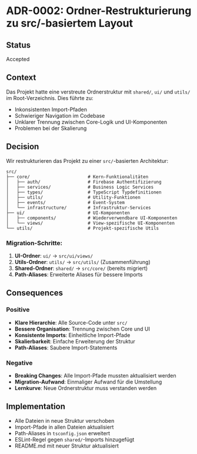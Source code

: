 # ADR-0002: Ordner-Restrukturierung zu src/-basiertem Layout

## Status
Accepted

## Context
Das Projekt hatte eine verstreute Ordnerstruktur mit `shared/`, `ui/` und `utils/` im Root-Verzeichnis. Dies führte zu:
- Inkonsistenten Import-Pfaden
- Schwieriger Navigation im Codebase
- Unklarer Trennung zwischen Core-Logik und UI-Komponenten
- Problemen bei der Skalierung

## Decision
Wir restrukturieren das Projekt zu einer `src/`-basierten Architektur:

```
src/
├── core/                      # Kern-Funktionalitäten
│   ├── auth/                  # Firebase Authentifizierung
│   ├── services/              # Business Logic Services
│   ├── types/                 # TypeScript Typdefinitionen
│   ├── utils/                 # Utility-Funktionen
│   ├── events/                # Event-System
│   └── infrastructure/        # Infrastruktur-Services
├── ui/                        # UI-Komponenten
│   ├── components/            # Wiederverwendbare UI-Komponenten
│   └── views/                 # View-spezifische UI-Komponenten
└── utils/                     # Projekt-spezifische Utils
```

### Migration-Schritte:
1. **UI-Ordner**: `ui/` → `src/ui/views/`
2. **Utils-Ordner**: `utils/` → `src/utils/` (Zusammenführung)
3. **Shared-Ordner**: `shared/` → `src/core/` (bereits migriert)
4. **Path-Aliases**: Erweiterte Aliases für bessere Imports

## Consequences

### Positive
- **Klare Hierarchie**: Alle Source-Code unter `src/`
- **Bessere Organisation**: Trennung zwischen Core und UI
- **Konsistente Imports**: Einheitliche Import-Pfade
- **Skalierbarkeit**: Einfache Erweiterung der Struktur
- **Path-Aliases**: Saubere Import-Statements

### Negative
- **Breaking Changes**: Alle Import-Pfade mussten aktualisiert werden
- **Migration-Aufwand**: Einmaliger Aufwand für die Umstellung
- **Lernkurve**: Neue Ordnerstruktur muss verstanden werden

## Implementation
- Alle Dateien in neue Struktur verschoben
- Import-Pfade in allen Dateien aktualisiert
- Path-Aliases in `tsconfig.json` erweitert
- ESLint-Regel gegen `shared/`-Imports hinzugefügt
- README.md mit neuer Struktur aktualisiert 